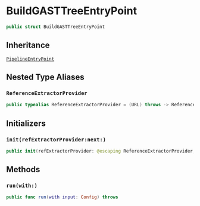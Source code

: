 # BuildGASTTreeEntryPoint

``` swift
public struct BuildGASTTreeEntryPoint
```

## Inheritance

[`PipelineEntryPoint`](/PipelineEntryPoint)

## Nested Type Aliases

### `ReferenceExtractorProvider`

``` swift
public typealias ReferenceExtractorProvider = (URL) throws -> ReferenceExtractor
```

## Initializers

### `init(refExtractorProvider:next:)`

``` swift
public init(refExtractorProvider: @escaping ReferenceExtractorProvider, next: BuildGastTreeParseDependenciesSatage)
```

## Methods

### `run(with:)`

``` swift
public func run(with input: Config) throws
```
